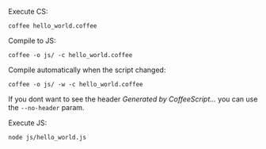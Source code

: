 Execute CS:

```
coffee hello_world.coffee
```

Compile to JS:

```
coffee -o js/ -c hello_world.coffee
```

Compile automatically when the script changed:

```
coffee -o js/ -w -c hello_world.coffee
```

If you dont want to see the header *Generated by CoffeeScript...* you can use the `--no-header` param.

Execute JS:

```
node js/hello_world.js
```
